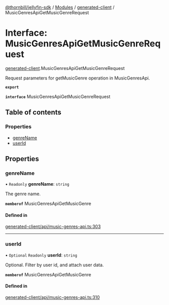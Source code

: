 [@thornbill/jellyfin-sdk](../README.md) / [Modules](../modules.md) / [generated-client](../modules/generated_client.md) / MusicGenresApiGetMusicGenreRequest

# Interface: MusicGenresApiGetMusicGenreRequest

[generated-client](../modules/generated_client.md).MusicGenresApiGetMusicGenreRequest

Request parameters for getMusicGenre operation in MusicGenresApi.

**`export`**

**`interface`** MusicGenresApiGetMusicGenreRequest

## Table of contents

### Properties

- [genreName](generated_client.MusicGenresApiGetMusicGenreRequest.md#genrename)
- [userId](generated_client.MusicGenresApiGetMusicGenreRequest.md#userid)

## Properties

### genreName

• `Readonly` **genreName**: `string`

The genre name.

**`memberof`** MusicGenresApiGetMusicGenre

#### Defined in

[generated-client/api/music-genres-api.ts:303](https://github.com/thornbill/jellyfin-sdk-typescript/blob/029620a/src/generated-client/api/music-genres-api.ts#L303)

___

### userId

• `Optional` `Readonly` **userId**: `string`

Optional. Filter by user id, and attach user data.

**`memberof`** MusicGenresApiGetMusicGenre

#### Defined in

[generated-client/api/music-genres-api.ts:310](https://github.com/thornbill/jellyfin-sdk-typescript/blob/029620a/src/generated-client/api/music-genres-api.ts#L310)
